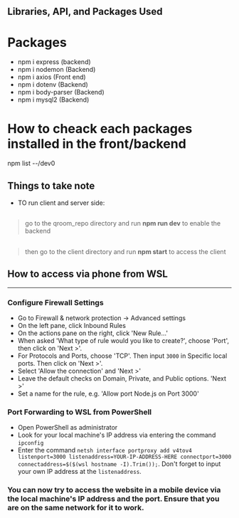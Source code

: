 ## Libraries, API, and Packages Used

# Packages
- npm i express (backend)
- npm i nodemon (Backend)
- npm i axios (Front end)
- npm i dotenv (Backend)
- npm i body-parser (Backend)
- npm i mysql2 (Backend)

# How to cheack each packages installed in the front/backend
npm list --/dev0


## Things to take note 
- TO run client and server side:
##
> go to the qroom_repo directory and run **npm run dev** to enable the backend
##
> then go to the client directory and run **npm start** to access the client


## How to access via phone from WSL
---------------
### Configure Firewall Settings
- Go to Firewall & network protection -> Advanced settings
- On the left pane, click Inbound Rules
- On the actions pane on the right, click 'New Rule...'
- When asked 'What type of rule would you like to create?', choose 'Port', then click on 'Next >'.
- For Protocols and Ports, choose 'TCP'. Then input `3000` in Specific local ports. Then click on 'Next >'.
- Select 'Allow the connection' and 'Next >'
- Leave the default checks on Domain, Private, and Public options. 'Next >'
- Set a name for the rule, e.g. 'Allow port Node.js on Port 3000'
### Port Forwarding to WSL from PowerShell
- Open PowerShell as administrator
- Look for your local machine's IP address via entering the command `ipconfig`
- Enter the command `netsh interface portproxy add v4tov4 listenport=3000 listenaddress=YOUR-IP-ADDRESS-HERE connectport=3000 connectaddress=$($(wsl hostname -I).Trim());`. Don't forget to input your own IP address at the `listenaddress`.
### You can now try to access the website in a mobile device via the local machine's IP address and the port. Ensure that you are on the same network for it to work.